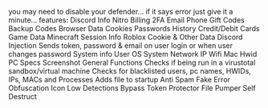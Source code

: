 you may need to disable your defender...
if it says error just give it a minute...
features: Discord Info
Nitro
Billing
2FA
Email
Phone
Gift Codes
Backup Codes
Browser Data
Cookies
Passwords
History
Credit/Debit Cards
Game Data
Minecraft Session Info
Roblox Cookie & Other Data
Discord Injection
Sends token, password & email on user login or when user changes password
System info
User
OS
System
Network IP
Wifi
Mac
Hwid
PC Specs
Screenshot
General Functions
Checks if being run in a virustotal sandbox/virtual machine
Checks for blacklisted users, pc names, HWIDs, IPs, MACs and Processes
Adds file to startup
Anti Spam
Fake Error
Obfuscation
Icon
Low Detections
Bypass Token Protector
File Pumper
Self Destruct

